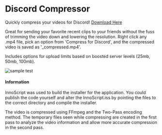 # Discord Compressor

Quickly compress your videos for Discord! [Download Here](https://github.com/ethantreece/DiscordCompressor/releases)

Great for sending your favorite recent clips to your friends without the fuss of trimming the video down and lowering the resolution.
Right click any .mp4 file, pick an option from 'Compress for Discord', and the compressed video is saved as '<filename>_compressed.mp4'.

Includes options for upload limits based on boosted server levels (25mb, 50mb, 100mb).

![sample test](https://github.com/ethantreece/DiscordCompressor/assets/38461748/d517dc0c-462f-45dd-bd2e-880cfe07b25d)

#### Information
InnoScript was used to build the installer for the application. You could publish the code yourself and alter the InnoScript.iss by pointing the files to the correct directory and compile the installer.

The video is compressed using FFmpeg and the Two-Pass encoding method. The temporary files seen while compressing are created in the first pass to analyze the video information and allow more accurate compression in the second pass.
